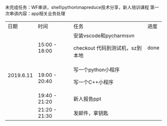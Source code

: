 未完成任务：WF串讲，shell\python\mapreduce技术分享，新人培训课程
第一次串讲内容：app相关业务处理

<table>
  <tr>
    <td>日期</td>
    <td>时间</td>
    <td>任务</td>
    <td>进度</td>
  </tr>
  <tr>
    <td  rowspan="4">2019.6.11</td>
    <td>15:00 - 18:00</td>
    <td>安装vscode和pycharmsvn<p>checkout 代码到测试机，sz到本地</td>
    <td>done</td>
  </tr>
  <tr>
    <td>19:00 - 20:40</td>
    <td>写一个python小程序<p>写一个C++小程序</td>
    <td></td>
  </tr>
    <tr>
    <td>19:40 - 21:20</td>
    <td>新人报告ppt</td>
    <td></td>
  </tr>
    <tr>
    <td>21:20 - 21:30</td>
    <td>发邮件，拿钥匙</td>
    <td></td>
  </tr>
</table>

